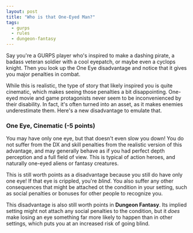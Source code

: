 ```yaml
---
layout: post
title: "Who is that One-Eyed Man?"
tags:
  - gurps
  - rules
  - dungeon-fantasy
---
```


Say you're a GURPS player who's inspired to make a dashing pirate, a badass
veteran soldier with a cool eyepatch, or maybe even a cyclops knight. Then you
look up the One Eye disadvantage and notice that it gives you major penalties in
combat.

While this is realistic, the type of story that likely inspired you is quite
cinematic, which makes seeing those penalties a bit disappointing. One-eyed
movie and game protagonists never seem to be inconvenienced by their
disability. In fact, it's often turned into an asset, as it makes enemies
underestimate them. Here's a new disadvantage to emulate that.

### One Eye, Cinematic (-5 points)

You may have only one eye, but that doesn't even slow you down! You do not
suffer from the DX and skill penalties from the realistic version of this
advantage, and may generally behave as if you had perfect depth perception and a
full field of view. This is typical of action heroes, and naturally one-eyed
aliens or fantasy creatures.

This is still worth points as a disadvantage because you still do have only one
eye! If that eye is crippled, you're _blind_. You also suffer any other
consequences that might be attached ot the condition in your setting, such as
social penalties or bonuses for other people to recognize you.

This disadvantage is also still worth points in **Dungeon Fantasy**. Its implied
setting might not attach any social penalties to the condition, but it _does_
make losing an eye something far more likely to happen than in other settings,
which puts you at an increased risk of going blind.
